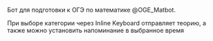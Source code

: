 Бот для подготовки к ОГЭ по математике @OGE_Matbot.

При выборе категории через Inline Keyboard отправляет теорию, а также можно установить напоминание в выбранное время
